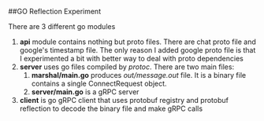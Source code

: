 ##GO Reflection Experiment

There are 3 different go modules
1. **api** module contains nothing but proto files. There are chat proto file and google's timestamp file.
The only reason I added google proto file is that I experimented a bit with better way to deal with proto dependencies  
2. **server** uses go files compiled by _protoc_. There are two main files:
   1. **marshal/main.go** produces _out/message.out_ file. It is a binary file contains a single ConnectRequest object.
   1. **server/main.go** is a gRPC server
3. **client** is go gRPC client that uses protobuf registry and protobuf reflection to decode
the binary file and make gRPC calls